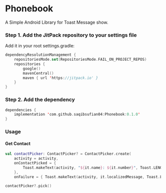 # Phonebook

A Simple Android Library for Toast Message show.

### Step 1. Add the JitPack repository to your settings file

Add it in your root settings.gradle:

```Kotlin
dependencyResolutionManagement {
    repositoriesMode.set(RepositoriesMode.FAIL_ON_PROJECT_REPOS)
    repositories {
        google()
        mavenCentral()
        maven { url 'https://jitpack.io' }
    }
}
```

### Step 2. Add the dependency

```Kotlin
dependencies {
    implementation 'com.github.saqibsufian04:Phonebook:0.1.0'
}
```

### Usage

#### Get Contact

```kotlin
val contactPicker: ContactPicker? = ContactPicker.create(
    activity = activity,
    onContactPicked = {
        Toast.makeText(activity, "${it.name}: ${it.number}", Toast.LENGTH_LONG).show()
    },
    onFailure = { Toast.makeText(activity, it.localizedMessage, Toast.LENGTH_LONG).show() })

contactPicker?.pick() 
```